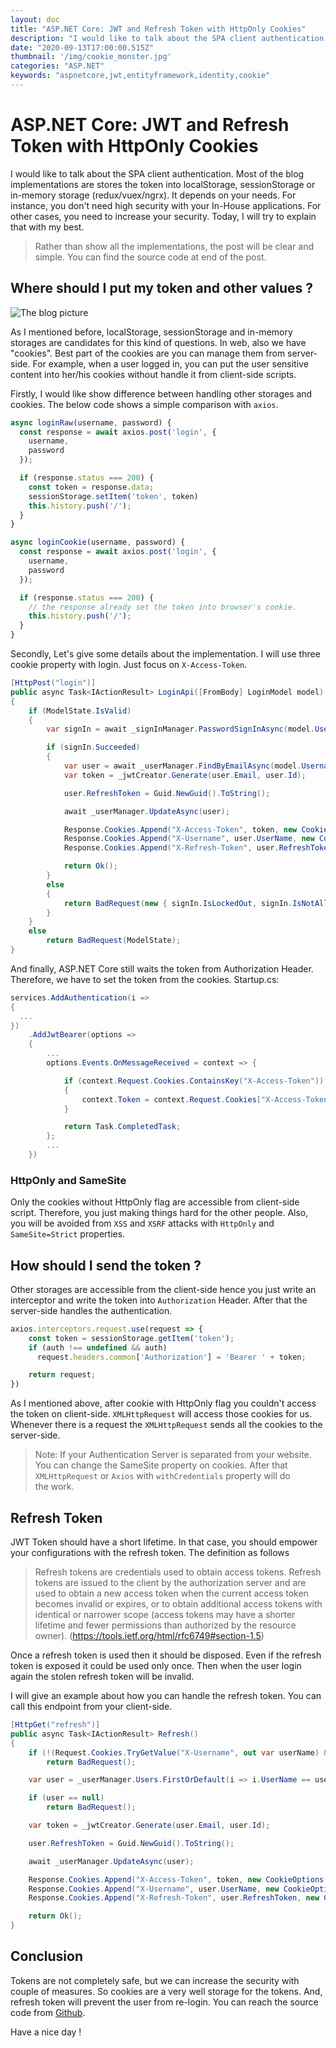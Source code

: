 ```yaml
---
layout: doc
title: "ASP.NET Core: JWT and Refresh Token with HttpOnly Cookies"
description: "I would like to talk about the SPA client authentication. Most of the blog implementations are stores the token into localStorage, sessionStorage or in-memory storage (redux/vuex/ngrx). It depends on your needs.  For instance, you don't need high security with your In-House applications. For other cases, you need to increase your security. Today, I will try to explain that with my best."
date: "2020-09-13T17:00:00.515Z"
thumbnail: '/img/cookie_monster.jpg'
categories: "ASP.NET"
keywords: "aspnetcore,jwt,entityframework,identity,cookie"
---
```


# ASP.NET Core: JWT and Refresh Token with HttpOnly Cookies

I would like to talk about the SPA client authentication. Most of the blog implementations are stores the token into localStorage, sessionStorage or in-memory storage (redux/vuex/ngrx). It depends on your needs.  For instance, you don't need high security with your In-House applications. For other cases, you need to increase your security. Today, I will try to explain that with my best.

> Rather than show all the implementations, the post will be clear and simple. You can find the source code at end of the post.

## Where should I put my token and other values ?

![The blog picture](/img/cookie_monster.jpg)

As I mentioned before, localStorage, sessionStorage and in-memory storages are candidates for this kind of questions. In web, also we have "cookies". Best part of the cookies are you can manage them from server-side. For example, when a user logged in, you can put the user sensitive content into her/his cookies without handle it from client-side scripts.

Firstly, I would like show difference between handling other storages and cookies. The below code shows a simple comparison with `axios`.

```javascript
async loginRaw(username, password) {
  const response = await axios.post('login', {
    username,
    password
  });

  if (response.status === 200) {
    const token = response.data;
    sessionStorage.setItem('token', token)
    this.history.push('/');
  }
}

async loginCookie(username, password) {
  const response = await axios.post('login', {
    username,
    password
  });

  if (response.status === 200) {
    // the response already set the token into browser's cookie.
    this.history.push('/');
  }
}
```

Secondly, Let's give some details about the implementation. I will use three cookie property with login. Just focus on `X-Access-Token`.

```csharp
[HttpPost("login")]
public async Task<IActionResult> LoginApi([FromBody] LoginModel model)
{
    if (ModelState.IsValid)
    {
        var signIn = await _signInManager.PasswordSignInAsync(model.Username, model.Password, false, false);

        if (signIn.Succeeded)
        {
            var user = await _userManager.FindByEmailAsync(model.Username);
            var token = _jwtCreator.Generate(user.Email, user.Id);

            user.RefreshToken = Guid.NewGuid().ToString();

            await _userManager.UpdateAsync(user);

            Response.Cookies.Append("X-Access-Token", token, new CookieOptions() { HttpOnly = true, SameSite = SameSiteMode.Strict });
            Response.Cookies.Append("X-Username", user.UserName, new CookieOptions() { HttpOnly = true, SameSite = SameSiteMode.Strict });
            Response.Cookies.Append("X-Refresh-Token", user.RefreshToken, new CookieOptions() { HttpOnly = true, SameSite = SameSiteMode.Strict });

            return Ok();
        }
        else
        {
            return BadRequest(new { signIn.IsLockedOut, signIn.IsNotAllowed, signIn.RequiresTwoFactor });
        }
    }
    else
        return BadRequest(ModelState);
}
```

And finally, ASP.NET Core still waits the token from Authorization Header. Therefore, we have to set the token from the cookies. Startup.cs:

```csharp
services.AddAuthentication(i =>
{
  ...
})
    .AddJwtBearer(options =>
    {
        ...
        options.Events.OnMessageReceived = context => {

            if (context.Request.Cookies.ContainsKey("X-Access-Token"))
            {
                context.Token = context.Request.Cookies["X-Access-Token"];
            }

            return Task.CompletedTask;
        };
        ...
    })

```

### HttpOnly and SameSite
Only the cookies without HttpOnly flag are accessible from client-side script. Therefore, you just making things hard for the other people. Also, you will be  avoided from `XSS` and `XSRF` attacks with `HttpOnly` and `SameSite=Strict` properties.

## How should I send the token ?
Other storages are accessible from the client-side hence you just write an interceptor and write the token into `Authorization` Header. After that the server-side handles the authentication.

```javascript
axios.interceptors.request.use(request => {
    const token = sessionStorage.getItem('token');
    if (auth !== undefined && auth)
      request.headers.common['Authorization'] = 'Bearer ' + token;

    return request;
})
```
As I mentioned above, after cookie with HttpOnly flag you couldn't access the token on client-side. `XMLHttpRequest` will access those cookies for us. Whenever there is a request the `XMLHttpRequest` sends all the cookies to the server-side.

> Note: If your Authentication Server is separated  from your website. You can change the SameSite property on cookies. After that `XMLHttpRequest` or `Axios` with `withCredentials` property will do the work.

## Refresh Token

JWT Token should have a short  lifetime. In that case, you should empower your configurations with the refresh token. The definition as follows

> Refresh tokens are credentials used to obtain access tokens. Refresh tokens are issued to the client by the authorization server and are used to obtain a new access token when the current access token becomes invalid or expires, or to obtain additional access tokens with identical or narrower scope (access tokens may have a shorter lifetime and fewer permissions than authorized by the resource owner). (https://tools.ietf.org/html/rfc6749#section-1.5)

Once a refresh token is used then it should be disposed. Even if the refresh token is exposed it could be used only once. Then when the user login again the stolen refresh token will be invalid.

I will give an example about how you can handle the refresh token. You can call this endpoint from your client-side.

```csharp
[HttpGet("refresh")]
public async Task<IActionResult> Refresh()
{
    if (!(Request.Cookies.TryGetValue("X-Username", out var userName) && Request.Cookies.TryGetValue("X-Refresh-Token", out var refreshToken)))
        return BadRequest();

    var user = _userManager.Users.FirstOrDefault(i => i.UserName == userName && i.RefreshToken == refreshToken);

    if (user == null)
        return BadRequest();

    var token = _jwtCreator.Generate(user.Email, user.Id);

    user.RefreshToken = Guid.NewGuid().ToString();

    await _userManager.UpdateAsync(user);

    Response.Cookies.Append("X-Access-Token", token, new CookieOptions() { HttpOnly = true, SameSite = SameSiteMode.Strict });
    Response.Cookies.Append("X-Username", user.UserName, new CookieOptions() { HttpOnly = true, SameSite = SameSiteMode.Strict });
    Response.Cookies.Append("X-Refresh-Token", user.RefreshToken, new CookieOptions() { HttpOnly = true, SameSite = SameSiteMode.Strict });

    return Ok();
}
```

## Conclusion
Tokens are not completely safe, but we can increase the security with couple of measures. So  cookies are a very well storage for the tokens. And, refresh token will prevent the user from re-login. You can reach the source code from [Github](https://github.com/lyzerk/medium/tree/master/AuthJWTRefresh).

Have a nice day !